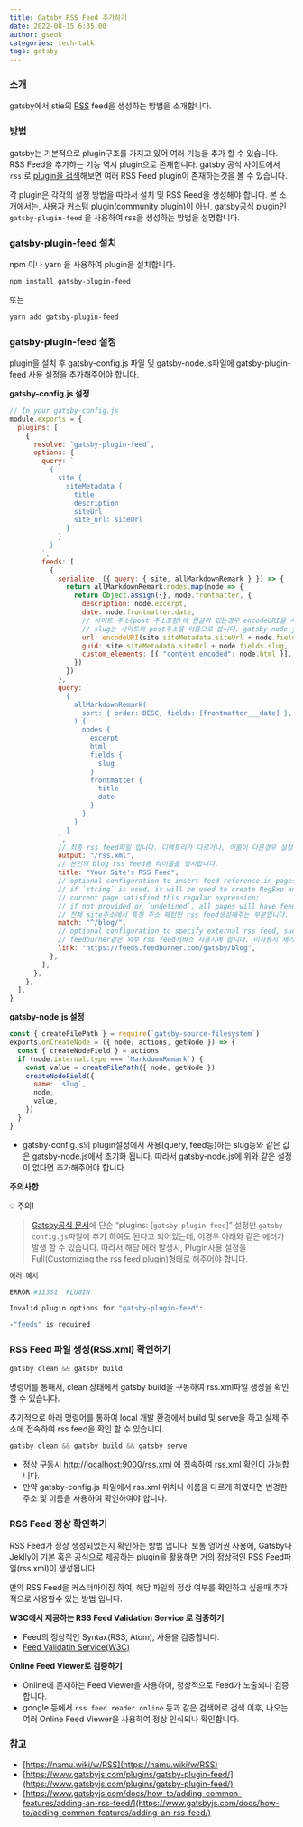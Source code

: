 ```yaml
---
title: Gatsby RSS Feed 추가하기
date: 2022-08-15 6:35:00
author: gseok
categories: tech-talk
tags: gatsby
---
```


### 소개

gatsby에서 stie의 [RSS](https://namu.wiki/w/RSS) feed을 생성하는 방법을 소개합니다.

### 방법

gatsby는 기본적으로 plugin구조를 가지고 있어 여러 기능을 추가 할 수 있습니다. RSS Feed을 추가하는 기능 역시 plugin으로 존재합니다. gatsby 공식 사이트에서 `rss` 로 [plugin을 검색](https://www.gatsbyjs.com/plugins/gatsby-plugin-feed/?=rss)해보면 여러 RSS Feed plugin이 존재하는것을 볼 수 있습니다.

각 plugin은 각각의 설정 방법을 따라서 설치 및 RSS Reed을 생성해야 합니다. 본 소개에서는, 사용자 커스텀 plugin(community plugin)이 아닌, gatsby공식 plugin인 `gatsby-plugin-feed` 을 사용하여 rss을 생성하는 방법을 설명합니다.

### gatsby-plugin-feed 설치

npm 이나 yarn 을 사용하여 plugin을 설치합니다.

```bash
npm install gatsby-plugin-feed
```

또는

```bash
yarn add gatsby-plugin-feed
```

### gatsby-plugin-feed 설정

plugin을 설치 후 gatsby-config.js 파일 및 gatsby-node.js파일에 gatsby-plugin-feed 사용 설정을 추가해주어야 합니다.

**gatsby-config.js 설정**

```jsx
// In your gatsby-config.js
module.exports = {
  plugins: [
    {
      resolve: `gatsby-plugin-feed`,
      options: {
        query: `
          {
            site {
              siteMetadata {
                title
                description
                siteUrl
                site_url: siteUrl
              }
            }
          }
        `,
        feeds: [
          {
            serialize: ({ query: { site, allMarkdownRemark } }) => {
              return allMarkdownRemark.nodes.map(node => {
                return Object.assign({}, node.frontmatter, {
                  description: node.excerpt,
                  date: node.frontmatter.date,
                  // 사이트 주소(post 주소포함)에 한글이 있는경우 encodeURI을 사용합니다.
                  // slug는 사이트의 post주소을 이름으로 씁니다. gatsby-node.js와 연관 있습니다.
                  url: encodeURI(site.siteMetadata.siteUrl + node.fields.slug),
                  guid: site.siteMetadata.siteUrl + node.fields.slug,
                  custom_elements: [{ "content:encoded": node.html }],
                })
              })
            },
            query: `
              {
                allMarkdownRemark(
                  sort: { order: DESC, fields: [frontmatter___date] },
                ) {
                  nodes {
                    excerpt
                    html
                    fields {
                      slug
                    }
                    frontmatter {
                      title
                      date
                    }
                  }
                }
              }
            `,
            // 최종 rss feed파일 입니다. 디렉토리가 다르거나, 이름이 다른경우 설정 가능합니다.
            output: "/rss.xml",
            // 본인의 blog rss feed용 타이틀을 명시합니다.
            title: "Your Site's RSS Feed",
            // optional configuration to insert feed reference in pages:
            // if `string` is used, it will be used to create RegExp and then test if pathname of
            // current page satisfied this regular expression;
            // if not provided or `undefined`, all pages will have feed reference inserted
            // 전체 site주소에서 특정 주소 패턴만 rss feed생성해주는 부분입니다. 옵션널한 설정으로, 전체 사이트 rss시에는 제거해도 무방합니다.
            match: "^/blog/",
            // optional configuration to specify external rss feed, such as feedburner
            // feedburner같은 외부 rss feed서비스 사용시에 씁니다. 미사용시 제거합니다.
            link: "https://feeds.feedburner.com/gatsby/blog",
          },
        ],
      },
    },
  ],
}
```

**gatsby-node.js 설정**

```jsx
const { createFilePath } = require(`gatsby-source-filesystem`)
exports.onCreateNode = ({ node, actions, getNode }) => {
  const { createNodeField } = actions
  if (node.internal.type === `MarkdownRemark`) {
    const value = createFilePath({ node, getNode })
    createNodeField({
      name: `slug`,
      node,
      value,
    })
  }
}
```

- gatsby-config.js의  plugin설정에서 사용(query, feed등)하는 slug등와 같은 값은 gatsby-node.js에서 초기화 됩니다. 따라서 gatsby-node.js에 위와 같은 설정이 없다면 추가해주어야 합니다.

**주의사항**

💡 주의!
> [Gatsby공식 문서](https://www.gatsbyjs.com/docs/how-to/adding-common-features/adding-an-rss-feed/)에 단순 “plugins: [`gatsby-plugin-feed`]” 설정만 `gatsby-config.js`파일에 추가 하여도 된다고 되어있는데, 이경우 아래와 같은 에러가 발생 할 수 있습니다. 따라서 해당 에러 발생시, Plugin사용 설정을 Full(Customizing the rss feed plugin)형태로 해주어야 합니다.

```bash
에러 예시

ERROR #11331  PLUGIN

Invalid plugin options for "gatsby-plugin-feed":

-"feeds" is required
```

</aside>

### RSS Feed 파일 생성(RSS.xml) 확인하기

```jsx
gatsby clean && gatsby build
```

명령어를 통해서, clean 상태에서 gatsby build을 구동하여 rss.xml파일 생성을 확인 할 수 있습니다.

추가적으로 아래 명령어를 통하여 local 개발 환경에서 build 및 serve을 하고 실제 주소에 접속하여 rss feed을 확인 할 수 있습니다.

```jsx
gatsby clean && gatsby build && gatsby serve
```

- 정상 구동시 [http://localhost:9000/rss.xml](http://localhost:9000/rss.xml) 에 접속하여 rss.xml 확인이 가능합니다.
- 만약 gatsby-config.js 파일에서 rss.xml 위치나 이름을 다르게 하였다면 변경한 주소 및 이름을 사용하여 확인하여야 합니다.

### RSS Feed 정상 확인하기

RSS Feed가 정상 생성되었는지 확인하는 방법 입니다. 보통 영어권 사용에, Gatsby나 Jeklly이 기본 혹은 공식으로 제공하는 plugin을 활용하면 거의 정상적인  RSS Feed파일(rss.xml)이 생성됩니다.

만약 RSS Feed을 커스터마이징 하여, 해당 파일의 정상 여부를 확인하고 싶을때 추가적으로 사용할수 있는 방법 입니다.

**W3C에서 제공하는 RSS Feed Validation Service 로 검증하기**

- Feed의 정상적인 Syntax(RSS, Atom), 사용을 검증합니다.
- [Feed Validatin Service(W3C)](https://validator.w3.org/feed/)

**Online Feed Viewer로 검증하기**

- Online에 존재하는 Feed Viewer을 사용하여, 정상적으로 Feed가 노출되나 검증합니다.
- google 등에서 `rss feed reader online` 등과 같은 검색어로 검색 이후, 나오는 여러 Online Feed Viewer을 사용하여 정상 인식되나 확인합니다.

### 참고

- [https://namu.wiki/w/RSS](https://namu.wiki/w/RSS)
- [https://www.gatsbyjs.com/plugins/gatsby-plugin-feed/](https://www.gatsbyjs.com/plugins/gatsby-plugin-feed/)
- [https://www.gatsbyjs.com/docs/how-to/adding-common-features/adding-an-rss-feed/](https://www.gatsbyjs.com/docs/how-to/adding-common-features/adding-an-rss-feed/)